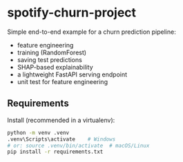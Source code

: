 # spotify-churn-project

Simple end-to-end example for a churn prediction pipeline:
- feature engineering
- training (RandomForest)
- saving test predictions
- SHAP-based explainability
- a lightweight FastAPI serving endpoint
- unit test for feature engineering

## Requirements

Install (recommended in a virtualenv):

```bash
python -m venv .venv
.venv\Scripts\activate    # Windows
# or: source .venv/bin/activate  # macOS/Linux
pip install -r requirements.txt
